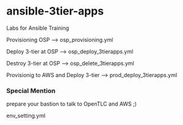 # ansible-3tier-apps
Labs for Ansible Training

Provisioning OSP  --> osp_provisioning.yml

Deploy 3-tier at OSP --> osp_deploy_3tierapps.yml

Destroy 3-tier at OSP --> osp_delete_3tierapps.yml

Provisionig to AWS and Deploy 3-tier --> prod_deploy_3tierapps.yml

### Special Mention

prepare your bastion to talk to OpenTLC and AWS ;)

env_setting.yml